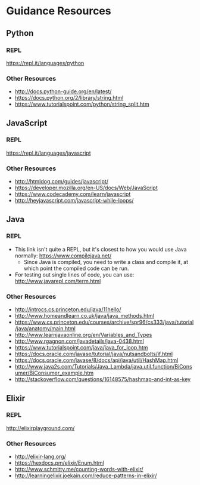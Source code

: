 # Guidance Resources

## Python
### REPL
https://repl.it/languages/python

### Other Resources
- http://docs.python-guide.org/en/latest/
- https://docs.python.org/2/library/string.html
- https://www.tutorialspoint.com/python/string_split.htm

## JavaScript
### REPL
https://repl.it/languages/javascript

### Other Resources
- http://htmldog.com/guides/javascript/
- https://developer.mozilla.org/en-US/docs/Web/JavaScript
- https://www.codecademy.com/learn/javascript
- http://heyjavascript.com/javascript-while-loops/

## Java
### REPL
- This link isn't quite a REPL, but it's closest to how you would use Java normally: https://www.compilejava.net/
  - Since Java is compiled, you need to write a class and compile it, at which point the compiled code can be run.
- For testing out single lines of code, you can use: http://www.javarepl.com/term.html

### Other Resources
- http://introcs.cs.princeton.edu/java/11hello/
- http://www.homeandlearn.co.uk/java/java_methods.html
- https://www.cs.princeton.edu/courses/archive/spr96/cs333/java/tutorial/java/anatomy/main.html
- http://www.learnjavaonline.org/en/Variables_and_Types
- http://www.rgagnon.com/javadetails/java-0438.html
- https://www.tutorialspoint.com/java/java_for_loop.htm
- https://docs.oracle.com/javase/tutorial/java/nutsandbolts/if.html
- https://docs.oracle.com/javase/8/docs/api/java/util/HashMap.html
- http://www.java2s.com/Tutorials/Java_Lambda/java.util.function/BiConsumer/BiConsumer_example.htm
- http://stackoverflow.com/questions/16148575/hashmap-and-int-as-key

## Elixir
### REPL
http://elixirplayground.com/

### Other Resources
- http://elixir-lang.org/
- https://hexdocs.pm/elixir/Enum.html
- http://www.schmitty.me/counting-words-with-elixir/
- http://learningelixir.joekain.com/reduce-patterns-in-elixir/

